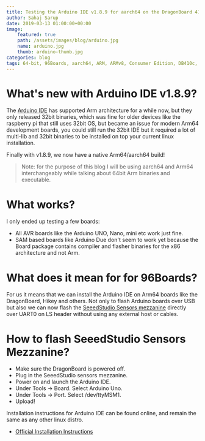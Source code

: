 ```yaml
---
title: Testing the Arduino IDE v1.8.9 for aarch64 on the DragonBoard 410c
author: Sahaj Sarup
date: 2019-03-13 01:00:00+00:00
image:
    featured: true
    path: /assets/images/blog/arduino.jpg
    name: arduino.jpg
    thumb: arduino-thumb.jpg
categories: blog
tags: 64-bit, 96Boards, aarch64, ARM, ARMv8, Consumer Edition, DB410c, dragonboard410c, Linaro, Linux, fedora, arm64, aarch64, rock960, FPGA, raspberry pi, arduino, shild, hat
---
```


# What's new with Arduino IDE v1.8.9?

The [Arduino IDE](https://www.arduino.cc/en/main/software) has supported Arm architecture for a while now, but they only released 32bit binaries, which was fine for older devices like the raspberry pi that still uses 32bit OS, but became an issue for modern Arm64 development boards, you could still run the 32bit IDE but it required a lot of multi-lib and 32bit binaries to be installed on top your current linux installation.

Finally with v1.8.9, we now have a native Arm64/aarch64 build!

> Note: for the purpose of this blog I will be using aarch64 and Arm64 interchangeably while talking about 64bit Arm binaries and executable.

# What works?

I only ended up testing a few boards:

- All AVR boards like the Arduino UNO, Nano, mini etc work just fine.
- SAM based boards like Arduino Due don't seem to work yet because the Board package contains compiler and flasher binaries for the x86 architecture and not Arm.

# What does it mean for for 96Boards?

For us it means that we can install the Arduino IDE on Arm64 boards like the DragonBoard, Hikey and others. Not only to flash Arduino boards over USB but also we can now flash the [SeeedStudio Sensors mezzanine](https://www.96boards.org/product/sensors-mezzanine/) directly over UART0 on LS header without using any external host or cables.

# How to flash SeeedStudio Sensors Mezzanine?

- Make sure the DragonBoard is powered off.
- Plug in the SeeedStudio sensors mezzanine.
- Power on and launch the Arduino IDE.
- Under Tools -> Board. Select Arduino Uno.
- Under Tools -> Port. Select /dev/ttyMSM1.
- Upload!

Installation instructions for Arduino IDE can be found online, and remain the same as any other linux distro.
- [Official Installation Instructions](https://www.arduino.cc/en/guide/linux)

